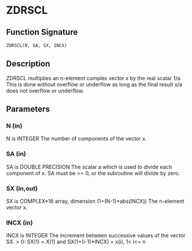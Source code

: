 # ZDRSCL

## Function Signature

```fortran
ZDRSCL(N, SA, SX, INCX)
```

## Description


 ZDRSCL multiplies an n-element complex vector x by the real scalar
 1/a.  This is done without overflow or underflow as long as
 the final result x/a does not overflow or underflow.

## Parameters

### N (in)

N is INTEGER The number of components of the vector x.

### SA (in)

SA is DOUBLE PRECISION The scalar a which is used to divide each component of x. SA must be >= 0, or the subroutine will divide by zero.

### SX (in,out)

SX is COMPLEX*16 array, dimension (1+(N-1)*abs(INCX)) The n-element vector x.

### INCX (in)

INCX is INTEGER The increment between successive values of the vector SX. > 0: SX(1) = X(1) and SX(1+(i-1)*INCX) = x(i), 1< i<= n

